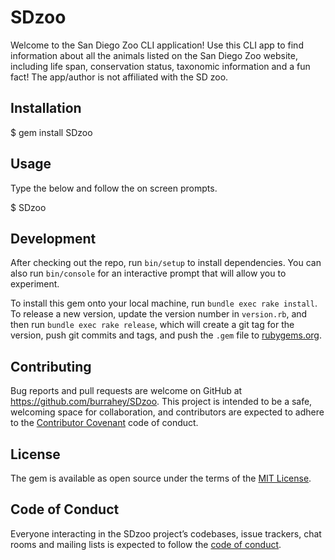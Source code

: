 # SDzoo

Welcome to the San Diego Zoo CLI application! Use this CLI app to find information about all the animals listed on the San Diego Zoo website, including life span, conservation status, taxonomic information and a fun fact! The app/author is not affiliated with the SD zoo.

## Installation

  $ gem install SDzoo

## Usage

Type the below and follow the on screen prompts.

  $ SDzoo

## Development

After checking out the repo, run `bin/setup` to install dependencies. You can also run `bin/console` for an interactive prompt that will allow you to experiment.

To install this gem onto your local machine, run `bundle exec rake install`. To release a new version, update the version number in `version.rb`, and then run `bundle exec rake release`, which will create a git tag for the version, push git commits and tags, and push the `.gem` file to [rubygems.org](https://rubygems.org).

## Contributing

Bug reports and pull requests are welcome on GitHub at https://github.com/burrahey/SDzoo. This project is intended to be a safe, welcoming space for collaboration, and contributors are expected to adhere to the [Contributor Covenant](http://contributor-covenant.org) code of conduct.

## License

The gem is available as open source under the terms of the [MIT License](http://opensource.org/licenses/MIT).

## Code of Conduct

Everyone interacting in the SDzoo project’s codebases, issue trackers, chat rooms and mailing lists is expected to follow the [code of conduct](https://github.com/burrahey/SDzoo/blob/master/CODE_OF_CONDUCT.md).
